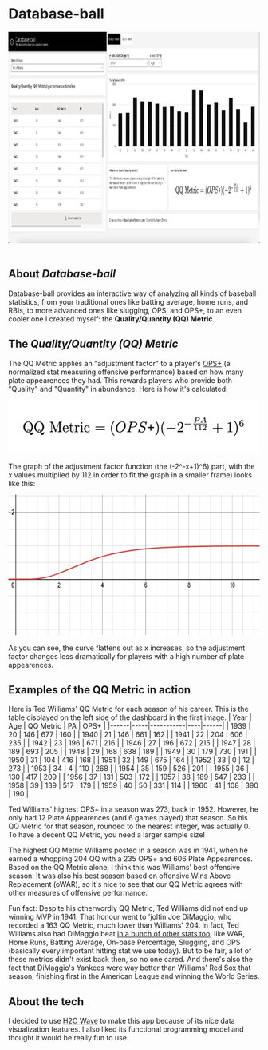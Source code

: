 # Database-ball

<img src="readme/default-view.png" alt="default-view" width=961 height=423> 

## About <i>Database-ball</i>
Database-ball provides an interactive way of analyzing all kinds of baseball statistics, from your traditional ones like batting average, home runs, and RBIs, to more advanced ones like slugging, OPS, and OPS+, to an even cooler one I created myself: the **Quality/Quantity (QQ) Metric**.

## The <i>Quality/Quantity (QQ) Metric</i>
The QQ Metric applies an "adjustment factor" to a player's [OPS+](https://www.mlb.com/glossary/advanced-stats/on-base-plus-slugging-plus) (a normalized stat measuring offensive performance) based on how many plate appearences they had. This rewards players who provide both "Quality" and "Quantity" in abundance. Here is how it's calculated:

<img src="images/qq_formula.png" alt="formula" width=514 height=107>

The graph of the adjustment factor function (the (-2^-x+1)^6) part, with the x values multiplied by 112 in order to fit the graph in a smaller frame) looks like this:

<img src="readme/adjustment_function.png" alt="adjustment function graph" width=775 height=281>

As you can see, the curve flattens out as x increases, so the adjustment factor changes less dramatically for players with a high number of plate appearences.

## Examples of the QQ Metric in action
Here is Ted Williams' QQ Metric for each season of his career. This is the table displayed on the left side of the dashboard in the first image.
| Year | Age | QQ Metric | PA | OPS+ |
|------|-----|-----------|----|------|
| 1939 | 20 | 146 | 677 | 160 |
 | 1940 | 21 | 146 | 661 | 162 |
 | 1941 | 22 | 204 | 606 | 235 |
 | 1942 | 23 | 196 | 671 | 216 |
 | 1946 | 27 | 196 | 672 | 215 |
 | 1947 | 28 | 189 | 693 | 205 |
 | 1948 | 29 | 168 | 638 | 189 |
 | 1949 | 30 | 179 | 730 | 191 |
 | 1950 | 31 | 104 | 416 | 168 |
 | 1951 | 32 | 149 | 675 | 164 |
 | 1952 | 33 | 0 | 12 | 273 |
 | 1953 | 34 | 4 | 110 | 268 |
 | 1954 | 35 | 159 | 526 | 201 |
 | 1955 | 36 | 130 | 417 | 209 |
 | 1956 | 37 | 131 | 503 | 172 |
 | 1957 | 38 | 189 | 547 | 233 |
 | 1958 | 39 | 139 | 517 | 179 |
 | 1959 | 40 | 50 | 331 | 114 |
 | 1960 | 41 | 108 | 390 | 190 |
 
 Ted Williams' highest OPS+ in a season was 273, back in 1952. However, he only had 12 Plate Appearences (and 6 games played) that season. So his QQ Metric for that season, rounded to the nearest integer, was actually 0. To have a decent QQ Metric, you need a larger sample size!
 
 The highest QQ Metric Williams posted in a season was in 1941, when he earned a whopping 204 QQ with a 235 OPS+ and 606 Plate Appearences. Based on the QQ Metric alone, I think this was Williams' best offensive season. It was also his best season based on offensive Wins Above Replacement (oWAR), so it's nice to see that our QQ Metric agrees with other measures of offensive performance. 
 
 Fun fact: Despite his otherwordly QQ Metric, Ted Williams did not end up winning MVP in 1941. That honour went to 'joltin Joe DiMaggio, who recorded a 163 QQ Metric, much lower than Williams' 204. In fact, Ted Williams also had DiMaggio beat [in a bunch of other stats too](https://www.baseball-reference.com/awards/awards_1941.shtml#all_AL_MVP_voting), like WAR, Home Runs, Batting Average, On-base Percentage, Slugging, and OPS (basically every important hitting stat we use today). But to be fair, a lot of these metrics didn't exist back then, so no one cared. And there's also the fact that DiMaggio's Yankees were way better than Williams' Red Sox that season, finishing first in the American League and winning the World Series.
 
## About the tech
I decided to use [H2O Wave](https://wave.h2o.ai/docs/guide) to make this app because of its nice data visualization features. I also liked its functional programming model and thought it would be really fun to use.
